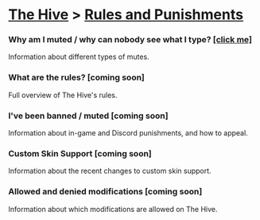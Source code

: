 # [The Hive](https://hive.growtopics.xyz/hive/) > [Rules and Punishments](https://hive.growtopics.xyz/hive/rules/)

### Why am I muted / why can nobody see what I type? [[click me]](https://hive.growtopics.xyz/hive/rules/mutes/)
Information about different types of mutes.

### What are the rules? [coming soon]
Full overview of The Hive's rules.

### I've been banned / muted [coming soon]
Information about in-game and Discord punishments, and how to appeal.

### Custom Skin Support [coming soon]
Information about the recent changes to custom skin support.

### Allowed and denied modifications [coming soon]
Information about which modifications are allowed on The Hive.
